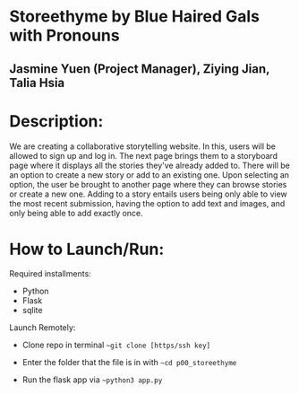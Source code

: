# Storeethyme by Blue Haired Gals with Pronouns
## Jasmine Yuen (Project Manager), Ziying Jian, Talia Hsia 

# Description:
We are creating a collaborative storytelling website. In this, users will be allowed to sign up and log in. The next page brings them to a storyboard page where it displays all the stories they've already added to. There will be an option to create a new story or add to an existing one. Upon selecting an option, the user be brought to another page where they can browse stories or create a new one. Adding to a story entails users being only able to view the most recent submission, having the option to add text and images, and only being able to add exactly once. 

# How to Launch/Run:

Required installments:
- Python
- Flask
- sqlite

Launch Remotely:
- Clone repo in terminal
`~git clone [https/ssh key]`

- Enter the folder that the file is in with 
`~cd p00_storeethyme`

- Run the flask app via 
`~python3 app.py`

